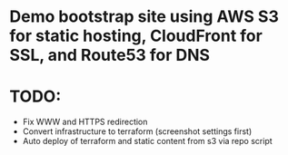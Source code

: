 # Demo bootstrap site using AWS S3 for static hosting, CloudFront for SSL, and Route53 for DNS

# TODO:
  
  * Fix WWW and HTTPS redirection
  * Convert infrastructure to terraform (screenshot settings first)
  * Auto deploy of terraform and static content from s3 via repo script
